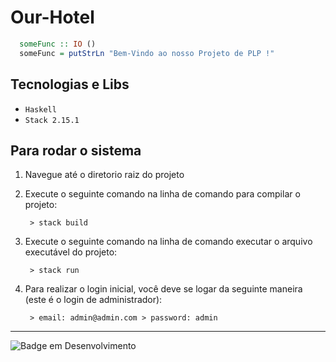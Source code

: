 # Our-Hotel

```haskell
  someFunc :: IO ()
  someFunc = putStrLn "Bem-Vindo ao nosso Projeto de PLP !"
```

## Tecnologias e Libs

- `Haskell`
- `Stack 2.15.1`

## Para rodar o sistema

1. Navegue até o diretorio raiz do projeto
2. Execute o seguinte comando na linha de comando para compilar o projeto:
   ```shell
    > stack build
   ```
3. Execute o seguinte comando na linha de comando executar o arquivo executável do projeto:
   ```shell
    > stack run
   ```
4. Para realizar o login inicial, você deve se logar da seguinte maneira (este é o login de administrador):

   ```shell
    > email: admin@admin.com > password: admin
   ```

<hr>

![Badge em Desenvolvimento](http://img.shields.io/static/v1?label=STATUS&message=EM%20DESENVOLVIMENTO&color=GREEN&style=for-the-badge)
